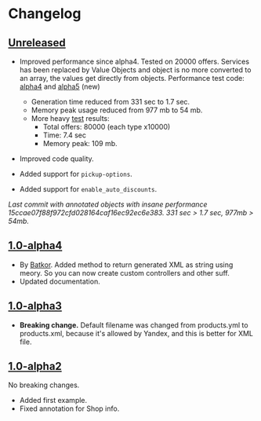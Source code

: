 # Changelog

## [Unreleased][unreleased]

- Improved performance since alpha4. Tested on 20000 offers. Services has been replaced by Value Objects and object is no more converted to an array, the values get directly from objects. Performance test code: [alpha4](https://pastebin.com/VyDkvtLn) and [alpha5](https://pastebin.com/Le1L9WZk) (new)

  * Generation time reduced from 331 sec to 1.7 sec.
  * Memory peak usage reduced from 977 mb to 54 mb.
  * More heavy [test](https://pastebin.com/4Em2RH3u) results:
    - Total offers: 80000 (each type x10000)
    - Time: 7.4 sec
    - Memory peak: 109 mb.

- Improved code quality.
- Added support for `pickup-options`.
- Added support for `enable_auto_discounts`.

_Last commit with annotated objects with insane performance 15ccae07f88f972cfd028164caf16ec92ec6e383. 331 sec > 1.7 sec, 977mb > 54mb._

## [1.0-alpha4]

- By [Batkor](https://github.com/Niklan/yandex_yml/issues/1). Added method to return generated XML as string using meory. So you can now create custom controllers and other suff.
- Updated documentation.

## [1.0-alpha3]

- **Breaking change.** Default filename was changed from products.yml to products.xml, because it's allowed by Yandex, and this is better for XML file.

## [1.0-alpha2]

No breaking changes.

- Added first example.
- Fixed annotation for Shop info.


[unreleased]: https://github.com/Niklan/yandex_yml/compare/8.x-1.0-alpha4...HEAD
[1.0-alpha4]: https://github.com/Niklan/yandex_yml/compare/8.x-1.0-alpha3...8.x-1.0-alpha4
[1.0-alpha3]: https://github.com/Niklan/yandex_yml/compare/8.x-1.0-alpha1...8.x-1.0-alpha3
[1.0-alpha2]: https://github.com/Niklan/yandex_yml/compare/8.x-1.0-alpha1...8.x-1.0-alpha2